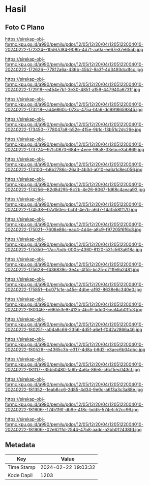 # Hasil

## Foto C Plano

https://sirekap-obj-formc.kpu.go.id/a990/pemilu/pdpr/12/05/12/20/04/1205122004010-20240222-172324--10d67d84-908b-4d71-aa0a-ee67e37e655b.jpg

https://sirekap-obj-formc.kpu.go.id/a990/pemilu/pdpr/12/05/12/20/04/1205122004010-20240222-172626--77812a6a-436b-45b2-9a3f-4d3493dcdfcc.jpg

https://sirekap-obj-formc.kpu.go.id/a990/pemilu/pdpr/12/05/12/20/04/1205122004010-20240222-172918--e454e7bf-3e30-4851-a159-447940a6731f.jpg

https://sirekap-obj-formc.kpu.go.id/a990/pemilu/pdpr/12/05/12/20/04/1205122004010-20240222-173218--ad4e860c-073c-475a-bfa6-dc9918659345.jpg

https://sirekap-obj-formc.kpu.go.id/a990/pemilu/pdpr/12/05/12/20/04/1205122004010-20240222-173450--778047a8-b52e-4f5e-9b1c-13b51c2dc26e.jpg

https://sirekap-obj-formc.kpu.go.id/a990/pemilu/pdpr/12/05/12/20/04/1205122004010-20240222-173724--97fc0870-684e-4eee-98a8-33ebce3ab869.jpg

https://sirekap-obj-formc.kpu.go.id/a990/pemilu/pdpr/12/05/12/20/04/1205122004010-20240222-174100--b8b2786c-26a3-4b3d-a010-ea6a1c8ec056.jpg

https://sirekap-obj-formc.kpu.go.id/a990/pemilu/pdpr/12/05/12/20/04/1205122004010-20240222-174256--82d8d295-8c2b-4e26-8067-1d68c4aeaa93.jpg

https://sirekap-obj-formc.kpu.go.id/a990/pemilu/pdpr/12/05/12/20/04/1205122004010-20240222-174538--07a150ec-bcbf-4e7b-a6d7-14a1558ff170.jpg

https://sirekap-obj-formc.kpu.go.id/a990/pemilu/pdpr/12/05/12/20/04/1205122004010-20240222-175021--7608e86c-eac4-4d4e-a8c9-f97205f6f6c8.jpg

https://sirekap-obj-formc.kpu.go.id/a990/pemilu/pdpr/12/05/12/20/04/1205122004010-20240222-175350--17ac7bdb-0005-4360-8120-531c563a618a.jpg

https://sirekap-obj-formc.kpu.go.id/a990/pemilu/pdpr/12/05/12/20/04/1205122004010-20240222-175628--f436839c-3e4c-4f55-bc25-c71ffe9a2481.jpg

https://sirekap-obj-formc.kpu.go.id/a990/pemilu/pdpr/12/05/12/20/04/1205122004010-20240222-175851--bc071c1e-a45e-4dbe-af92-8638e8c340e0.jpg

https://sirekap-obj-formc.kpu.go.id/a990/pemilu/pdpr/12/05/12/20/04/1205122004010-20240222-180046--e66553e8-412b-4bc9-bdd0-5eaf4ab01fc3.jpg

https://sirekap-obj-formc.kpu.go.id/a990/pemilu/pdpr/12/05/12/20/04/1205122004010-20240222-180251--a04a8c66-2356-4d5f-a6e1-f042a2866a46.jpg

https://sirekap-obj-formc.kpu.go.id/a990/pemilu/pdpr/12/05/12/20/04/1205122004010-20240222-180526--e4365c3b-e317-4d8a-b6d2-e3aec6b04dbc.jpg

https://sirekap-obj-formc.kpu.go.id/a990/pemilu/pdpr/12/05/12/20/04/1205122004010-20240222-181117--35b50480-fa6b-4a6a-86e5-c6cf5ec043cf.jpg

https://sirekap-obj-formc.kpu.go.id/a990/pemilu/pdpr/12/05/12/20/04/1205122004010-20240222-181352--1eab8cc6-2d85-4d34-9e0c-a6f3a3c3a88e.jpg

https://sirekap-obj-formc.kpu.go.id/a990/pemilu/pdpr/12/05/12/20/04/1205122004010-20240222-181606--1745116f-db9e-4f8c-bdd5-574efc52cc96.jpg

https://sirekap-obj-formc.kpu.go.id/a990/pemilu/pdpr/12/05/12/20/04/1205122004010-20240222-181806--02e621fd-2544-47b8-aadc-a2bb012438fd.jpg


## Metadata

| Key        | Value               |
| ---------- | ------------------- |
| Time Stamp | 2024-02-22 19:03:32 |
| Kode Dapil | 1203                |



